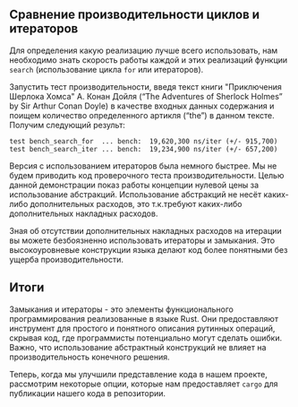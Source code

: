 ## Сравнение производительности циклов и итераторов

Для определения какую реализацию лучше всего использовать, нам необходимо знать
скорость работы каждой и этих реализаций функции `search` (использование цикла `for`
или итераторов).

Запустить тест производительности, введя текст книги "Приключения Шерлока Хомса"
А. Конан Дойля (“The Adventures of Sherlock Holmes” by Sir Arthur Conan Doyle)
в качестве входных данных содержания и поищем количество определенного артикля
(“the”) в данном тексте. Получим следующий результ:

```text
test bench_search_for  ... bench:  19,620,300 ns/iter (+/- 915,700)
test bench_search_iter ... bench:  19,234,900 ns/iter (+/- 657,200)
```

Версия с использованием итераторов была немного быстрее. Мы не будем приводить код
проверочного теста производительности. Целью данной демонстрации показ работы
концепции нулевой цены за использование абстракций. Использование абстракций не
несёт каких-либо дополнительных расходов, это т.к.требуют каких-либо
дополнительных накладных расходов.

Зная об отсутствии дополнительных накладных расходов на итерации вы можете безбоязненно
использовать итераторы и замыкания. Это высокоуровневые конструкции языка делают
код более понятными без ущерба производительности.

## Итоги

Замыкания и итераторы - это элементы функционального программирования реализованные
в языке Rust. Они предоставляют инструмент для простого и понятного описания рутинных
операций, скрывая код, где программисты потенциально могут сделать ошибки. Важно, что
использование абстрактный конструкций не влияет на производительность конечного
решения.

<!-- Are we going to cover which other elements of rust are zero-cost
abstractions, somewhere? Might be good to cross ref or, if we've already
covered, give a brief list or a way to identify them -->
<!-- Zero-cost abstraction in Rust is more about a design philosophy and a goal
we keep in mind; ёall abstractions in Rust strive to be zero-cost abstractions,
and if they aren't, it's considered a bug. There will always be some bugs. I've
reworded a bit to not make it sound as much like something we could list.
/Carol -->

Теперь, когда мы улучшили представление кода в нашем проекте, рассмотрим некоторые
опции, которые нам предоставляет `cargo` для публикации нашего кода в репозитории.
